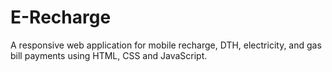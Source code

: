 # E-Recharge
A responsive web application for mobile recharge, DTH, electricity, and gas bill payments using HTML, CSS and JavaScript.
